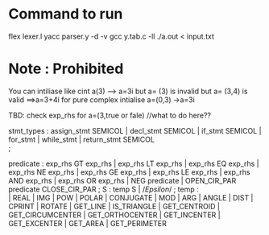 # Command to run
flex lexer.l
yacc parser.y -d -v
gcc  y.tab.c -ll
./a.out < input.txt

# Note : Prohibited
You can intiliase like cint a(3) --> a=3i
but a= (3) is invalid
but a= (3,4) is valid ==>a=3+4i
for pure complex intialise a=(0,3) ->a=3i

TBD:
check exp_rhs for a=(3,true or fale) //what to do here??

stmt_types : assign_stmt SEMICOL
           | decl_stmt SEMICOL
           | if_stmt SEMICOL
           | for_stmt 
           | while_stmt 
           | return_stmt SEMICOL      
           ;

predicate : exp_rhs GT exp_rhs
          | exp_rhs LT exp_rhs
          | exp_rhs EQ exp_rhs
          | exp_rhs NE exp_rhs
          | exp_rhs GE exp_rhs
          | exp_rhs LE exp_rhs
          | exp_rhs AND exp_rhs
          | exp_rhs OR exp_rhs
          | NEG predicate
          | OPEN_CIR_PAR predicate CLOSE_CIR_PAR
          ;
S : temp S
  | /*Epsilon*/
  ;
temp :  
        | REAL
        | IMG
        | POW
        | POLAR
        | CONJUGATE
        | MOD
        | ARG
        | ANGLE
        | DIST
        | CPRINT
        | ROTATE
        | GET_LINE
        | IS_TRIANGLE
        | GET_CENTROID
        | GET_CIRCUMCENTER
        | GET_ORTHOCENTER
        | GET_INCENTER
        | GET_EXCENTER
        | GET_AREA
        | GET_PERIMETER